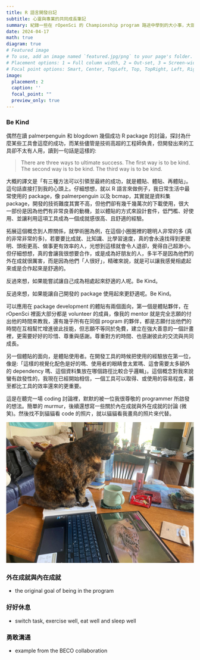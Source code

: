 ```yaml
---
title: R 語言開發日記
subtitle: 心靈與專業的共同成長筆記
summary: 紀錄一些在 rOpenSci 的 Championship program 路途中學到的大小事，大部分都是哲學的部分，technical 的部分...可能之後再來寫 (笑)
date: 2024-04-17
math: true
diagram: true
# Featured image
# To use, add an image named `featured.jpg/png` to your page's folder.
# Placement options: 1 = Full column width, 2 = Out-set, 3 = Screen-width
# Focal point options: Smart, Center, TopLeft, Top, TopRight, Left, Right, BottomLeft, Bottom, BottomRight
image:
  placement: 2
  caption: ''
  focal_point: ""
  preview_only: true
---
```


### Be Kind

偶然在讀 palmerpenguin 和 blogdown 幾個成功 R package 的討論，探討為什麼某些工具會這麼的成功，而某些儘管是技術高超的工程師負責，但開發出來的工具卻不太有人用，讀到一句話是這樣的: 

> There are three ways to ultimate success. The first way is to be kind. The second way is to be kind. The third way is to be kind.

大概的譯文是「有三種方法可以引領至最終的成功，就是體貼、體貼、再體貼」。這句話直接打到我的心頭上。仔細想想，就以 R 語言來做例子，我日常生活中最常使用的 package，像 palmerpenguin 以及 bcmap，其實就是資料集 package，開發的技術難度其實不高，但他們卻有幾千幾萬次的下載使用，很大一部份是因為他們有非常良善的動機，並以體貼的方式來設計套件，低門檻、好使用、並讓利用這項工具成為一個成就感很高、且舒適的經驗。

拓展這個概念到人際關係，就學術圈為例，在這個小圈圈裡的聰明人非常的多 (真的非常非常的多)，若要要比成就、比知識、比學習速度，真的會永遠找得到更聰明、頭銜更高、做事更有效率的人，光想到這樣就會令人退卻，覺得自己超渺小。但仔細想想，真的會讓我很想要合作，或是成為好朋友的人，多半不是因為他們的外在成就很厲害，而是因為他們「人很好」，精確來說，就是可以讓我感覺相處起來或是合作起來是舒適的。

反過來想，如果能嘗試讓自己成為相處起來舒適的人呢。Be Kind。

反過來想，如果能讓自己開發的 package 使用起來更舒適呢。Be Kind。

可以應用在 package development 的體貼有兩個面向，第一個是體貼夥伴，在 rOpenSci 裡面大部分都是 volunteer 的成員，像我的 mentor 就是完全志願的付出他的時間來教我，還有幾乎所有在同個 program 的夥伴，都是志願付出他們的時間在互相幫忙增進彼此技能，但志願不等同於免費，建立在強大善意的一個計畫裡，更需要好好的珍惜、尊重與感謝。尊重對方的時間、也感謝彼此的交流與共同成長。

另一個體貼的面向，是體貼使用者。在開發工具的時候把使用的經驗放在第一位，像是:「這樣的視覺化配色是好的嗎、使用者的眼睛會太累嗎、這會需要太多額外的 dependency 嗎、這個資料集放在哪個路徑比較合乎邏輯」。這個概念對我來說蠻有啟發性的，我現在已經開始相信，一個工具可以取得、或使用的容易程度，甚至都比工具的效率還來的更重要。

這是在聽完一場 coding 討論裡，默默的被一位我很尊敬的 programmer 所啟發的想法。簡單的 murmur，後續還想寫一些關於內在成就與外在成就的討論 (微笑)。然後找不到貓貓看 code 的照片，就以貓貓看我畫鳥的照片來代替。

![alt text](IMG_1111.jpg)



### 外在成就與內在成就

- the original goal of being in the program

### 好好休息

- switch task, exercise well, eat well and sleep well

### 勇敢溝通

- example from the BECO collaboration